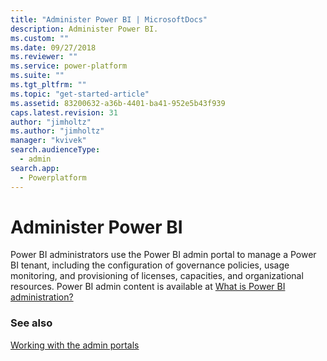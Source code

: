 ```yaml
---
title: "Administer Power BI | MicrosoftDocs"
description: Administer Power BI.
ms.custom: ""
ms.date: 09/27/2018
ms.reviewer: ""
ms.service: power-platform
ms.suite: ""
ms.tgt_pltfrm: ""
ms.topic: "get-started-article"
ms.assetid: 83200632-a36b-4401-ba41-952e5b43f939
caps.latest.revision: 31
author: "jimholtz"
ms.author: "jimholtz"
manager: "kvivek"
search.audienceType: 
  - admin
search.app: 
  - Powerplatform
---
```

# Administer Power BI

Power BI administrators use the Power BI admin portal to manage a Power BI tenant, including the configuration of governance policies, usage monitoring, and provisioning of licenses, capacities, and organizational resources. Power BI admin content is available at [What is Power BI administration?](https://docs.microsoft.com/power-bi/service-admin-administering-power-bi-in-your-organization)

### See also
[Working with the admin portals](wp-work-with-admin-portals.md)
